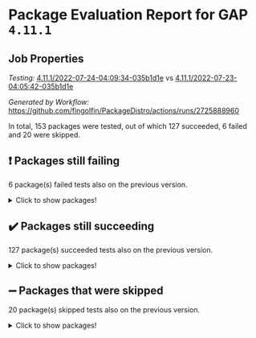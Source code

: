 # Package Evaluation Report for GAP `4.11.1`

## Job Properties

*Testing:* [4.11.1/2022-07-24-04:09:34-035b1d1e](https://github.com/fingolfin/PackageDistro/blob/data/reports/4.11.1/2022-07-24-04:09:34-035b1d1e) vs [4.11.1/2022-07-23-04:05:42-035b1d1e](https://github.com/fingolfin/PackageDistro/blob/data/reports/4.11.1/2022-07-23-04:05:42-035b1d1e)

*Generated by Workflow:* https://github.com/fingolfin/PackageDistro/actions/runs/2725888960

In total, 153 packages were tested, out of which 127 succeeded, 6 failed and 20 were skipped.

## :exclamation: Packages still failing

6 package(s) failed tests also on the previous version.
<details><summary>Click to show packages!</summary>

- fining 1.4.1 [(failure)](https://github.com/fingolfin/PackageDistro/runs/7485291265?check_suite_focus=true)
- francy 1.2.4 [(failure)](https://github.com/fingolfin/PackageDistro/runs/7485291458?check_suite_focus=true)
- hap 1.44 [(failure)](https://github.com/fingolfin/PackageDistro/runs/7485291760?check_suite_focus=true)
- packagemanager 1.2 [(failure)](https://github.com/fingolfin/PackageDistro/runs/7485292671?check_suite_focus=true)
- recog 1.3.2 [(failure)](https://github.com/fingolfin/PackageDistro/runs/7485292832?check_suite_focus=true)
- semigroups 4.0.0 [(failure)](https://github.com/fingolfin/PackageDistro/runs/7485292901?check_suite_focus=true)
</details>

## :heavy_check_mark: Packages still succeeding

127 package(s) succeeded tests also on the previous version.
<details><summary>Click to show packages!</summary>

- ace 5.4 [(success)](https://github.com/fingolfin/PackageDistro/runs/7485290280?check_suite_focus=true)
- aclib 1.3.2 [(success)](https://github.com/fingolfin/PackageDistro/runs/7485290312?check_suite_focus=true)
- agt 0.2 [(success)](https://github.com/fingolfin/PackageDistro/runs/7485290332?check_suite_focus=true)
- alnuth 3.2.1 [(success)](https://github.com/fingolfin/PackageDistro/runs/7485290350?check_suite_focus=true)
- anupq 3.2.6 [(success)](https://github.com/fingolfin/PackageDistro/runs/7485290385?check_suite_focus=true)
- atlasrep 2.1.2 [(success)](https://github.com/fingolfin/PackageDistro/runs/7485290405?check_suite_focus=true)
- autodoc 2022.07.10 [(success)](https://github.com/fingolfin/PackageDistro/runs/7485290426?check_suite_focus=true)
- automata 1.15 [(success)](https://github.com/fingolfin/PackageDistro/runs/7485290446?check_suite_focus=true)
- automgrp 1.3.2 [(success)](https://github.com/fingolfin/PackageDistro/runs/7485290462?check_suite_focus=true)
- autpgrp 1.10.2 [(success)](https://github.com/fingolfin/PackageDistro/runs/7485290480?check_suite_focus=true)
- cap 2022.06-05 [(success)](https://github.com/fingolfin/PackageDistro/runs/7485290518?check_suite_focus=true)
- caratinterface 2.3.3 [(success)](https://github.com/fingolfin/PackageDistro/runs/7485290534?check_suite_focus=true)
- cddinterface 2020.06.24 [(success)](https://github.com/fingolfin/PackageDistro/runs/7485290552?check_suite_focus=true)
- circle 1.6.5 [(success)](https://github.com/fingolfin/PackageDistro/runs/7485290567?check_suite_focus=true)
- classicpres 1.22 [(success)](https://github.com/fingolfin/PackageDistro/runs/7485290587?check_suite_focus=true)
- cohomolo 1.6.10 [(success)](https://github.com/fingolfin/PackageDistro/runs/7485290610?check_suite_focus=true)
- congruence 1.2.4 [(success)](https://github.com/fingolfin/PackageDistro/runs/7485290624?check_suite_focus=true)
- corelg 1.56 [(success)](https://github.com/fingolfin/PackageDistro/runs/7485290643?check_suite_focus=true)
- crime 1.6 [(success)](https://github.com/fingolfin/PackageDistro/runs/7485290662?check_suite_focus=true)
- crisp 1.4.5 [(success)](https://github.com/fingolfin/PackageDistro/runs/7485290677?check_suite_focus=true)
- crypting 0.10 [(success)](https://github.com/fingolfin/PackageDistro/runs/7485290691?check_suite_focus=true)
- cryst 4.1.24 [(success)](https://github.com/fingolfin/PackageDistro/runs/7485290703?check_suite_focus=true)
- crystcat 1.1.9 [(success)](https://github.com/fingolfin/PackageDistro/runs/7485290718?check_suite_focus=true)
- ctbllib 1.3.4 [(success)](https://github.com/fingolfin/PackageDistro/runs/7485290736?check_suite_focus=true)
- cubefree 1.19 [(success)](https://github.com/fingolfin/PackageDistro/runs/7485290767?check_suite_focus=true)
- curlinterface 2.2.2 [(success)](https://github.com/fingolfin/PackageDistro/runs/7485290790?check_suite_focus=true)
- cvec 2.7.5 [(success)](https://github.com/fingolfin/PackageDistro/runs/7485290827?check_suite_focus=true)
- datastructures 0.2.7 [(success)](https://github.com/fingolfin/PackageDistro/runs/7485290859?check_suite_focus=true)
- deepthought 1.0.5 [(success)](https://github.com/fingolfin/PackageDistro/runs/7485290897?check_suite_focus=true)
- design 1.7 [(success)](https://github.com/fingolfin/PackageDistro/runs/7485290956?check_suite_focus=true)
- difsets 2.3.1 [(success)](https://github.com/fingolfin/PackageDistro/runs/7485290994?check_suite_focus=true)
- digraphs 1.5.3 [(success)](https://github.com/fingolfin/PackageDistro/runs/7485291019?check_suite_focus=true)
- edim 1.3.5 [(success)](https://github.com/fingolfin/PackageDistro/runs/7485291058?check_suite_focus=true)
- example 4.3.1 [(success)](https://github.com/fingolfin/PackageDistro/runs/7485291100?check_suite_focus=true)
- factint 1.6.3 [(success)](https://github.com/fingolfin/PackageDistro/runs/7485291150?check_suite_focus=true)
- ferret 1.0.8 [(success)](https://github.com/fingolfin/PackageDistro/runs/7485291199?check_suite_focus=true)
- fga 1.4.0 [(success)](https://github.com/fingolfin/PackageDistro/runs/7485291231?check_suite_focus=true)
- float 1.0.3 [(success)](https://github.com/fingolfin/PackageDistro/runs/7485291305?check_suite_focus=true)
- format 1.4.3 [(success)](https://github.com/fingolfin/PackageDistro/runs/7485291350?check_suite_focus=true)
- forms 1.2.8 [(success)](https://github.com/fingolfin/PackageDistro/runs/7485291381?check_suite_focus=true)
- fplsa 1.2.5 [(success)](https://github.com/fingolfin/PackageDistro/runs/7485291413?check_suite_focus=true)
- fr 2.4.8 [(success)](https://github.com/fingolfin/PackageDistro/runs/7485291441?check_suite_focus=true)
- fwtree 1.3 [(success)](https://github.com/fingolfin/PackageDistro/runs/7485291494?check_suite_focus=true)
- gbnp 1.0.5 [(success)](https://github.com/fingolfin/PackageDistro/runs/7485291524?check_suite_focus=true)
- generalizedmorphismsforcap 2022.05-01 [(success)](https://github.com/fingolfin/PackageDistro/runs/7485291573?check_suite_focus=true)
- genss 1.6.6 [(success)](https://github.com/fingolfin/PackageDistro/runs/7485291597?check_suite_focus=true)
- gradedringforhomalg 2022.06-01 [(success)](https://github.com/fingolfin/PackageDistro/runs/7485291631?check_suite_focus=true)
- grape 4.8.5 [(success)](https://github.com/fingolfin/PackageDistro/runs/7485291653?check_suite_focus=true)
- groupoids 1.69 [(success)](https://github.com/fingolfin/PackageDistro/runs/7485291676?check_suite_focus=true)
- grpconst 2.6.2 [(success)](https://github.com/fingolfin/PackageDistro/runs/7485291697?check_suite_focus=true)
- guarana 0.96.3 [(success)](https://github.com/fingolfin/PackageDistro/runs/7485291724?check_suite_focus=true)
- guava 3.16 [(success)](https://github.com/fingolfin/PackageDistro/runs/7485291742?check_suite_focus=true)
- hapcryst 0.1.14 [(success)](https://github.com/fingolfin/PackageDistro/runs/7485291792?check_suite_focus=true)
- hecke 1.5.3 [(success)](https://github.com/fingolfin/PackageDistro/runs/7485291811?check_suite_focus=true)
- help 3.5 [(success)](https://github.com/fingolfin/PackageDistro/runs/7485291842?check_suite_focus=true)
- idrel 2.44 [(success)](https://github.com/fingolfin/PackageDistro/runs/7485291871?check_suite_focus=true)
- images 1.3.1 [(success)](https://github.com/fingolfin/PackageDistro/runs/7485291908?check_suite_focus=true)
- intpic 0.3.0 [(success)](https://github.com/fingolfin/PackageDistro/runs/7485291956?check_suite_focus=true)
- io 4.7.2 [(success)](https://github.com/fingolfin/PackageDistro/runs/7485291983?check_suite_focus=true)
- irredsol 1.4.3 [(success)](https://github.com/fingolfin/PackageDistro/runs/7485292019?check_suite_focus=true)
- json 2.1.0 [(success)](https://github.com/fingolfin/PackageDistro/runs/7485292045?check_suite_focus=true)
- jupyterkernel 1.4.1 [(success)](https://github.com/fingolfin/PackageDistro/runs/7485292079?check_suite_focus=true)
- jupyterviz 1.5.1 [(success)](https://github.com/fingolfin/PackageDistro/runs/7485292099?check_suite_focus=true)
- kan 1.34 [(success)](https://github.com/fingolfin/PackageDistro/runs/7485292125?check_suite_focus=true)
- kbmag 1.5.9 [(success)](https://github.com/fingolfin/PackageDistro/runs/7485292149?check_suite_focus=true)
- laguna 3.9.5 [(success)](https://github.com/fingolfin/PackageDistro/runs/7485292176?check_suite_focus=true)
- liealgdb 2.2.1 [(success)](https://github.com/fingolfin/PackageDistro/runs/7485292200?check_suite_focus=true)
- liepring 2.6 [(success)](https://github.com/fingolfin/PackageDistro/runs/7485292226?check_suite_focus=true)
- liering 2.4.2 [(success)](https://github.com/fingolfin/PackageDistro/runs/7485292249?check_suite_focus=true)
- linearalgebraforcap 2022.06-03 [(success)](https://github.com/fingolfin/PackageDistro/runs/7485292278?check_suite_focus=true)
- loops 3.4.1 [(success)](https://github.com/fingolfin/PackageDistro/runs/7485292306?check_suite_focus=true)
- lpres 1.0.3 [(success)](https://github.com/fingolfin/PackageDistro/runs/7485292341?check_suite_focus=true)
- majoranaalgebras 1.4 [(success)](https://github.com/fingolfin/PackageDistro/runs/7485292372?check_suite_focus=true)
- mapclass 1.4.5 [(success)](https://github.com/fingolfin/PackageDistro/runs/7485292392?check_suite_focus=true)
- matgrp 0.64 [(success)](https://github.com/fingolfin/PackageDistro/runs/7485292409?check_suite_focus=true)
- modisom 2.5.2 [(success)](https://github.com/fingolfin/PackageDistro/runs/7485292433?check_suite_focus=true)
- modulepresentationsforcap 2022.05-03 [(success)](https://github.com/fingolfin/PackageDistro/runs/7485292476?check_suite_focus=true)
- monoidalcategories 2022.06-07 [(success)](https://github.com/fingolfin/PackageDistro/runs/7485292503?check_suite_focus=true)
- nconvex 2020.11-04 [(success)](https://github.com/fingolfin/PackageDistro/runs/7485292530?check_suite_focus=true)
- nilmat 1.4.1 [(success)](https://github.com/fingolfin/PackageDistro/runs/7485292551?check_suite_focus=true)
- nock 1.5 [(success)](https://github.com/fingolfin/PackageDistro/runs/7485292575?check_suite_focus=true)
- normalizinterface 1.3.3 [(success)](https://github.com/fingolfin/PackageDistro/runs/7485292595?check_suite_focus=true)
- nq 2.5.8 [(success)](https://github.com/fingolfin/PackageDistro/runs/7485292614?check_suite_focus=true)
- numericalsgps 1.3.0 [(success)](https://github.com/fingolfin/PackageDistro/runs/7485292628?check_suite_focus=true)
- openmath 11.5.1 [(success)](https://github.com/fingolfin/PackageDistro/runs/7485292647?check_suite_focus=true)
- orb 4.8.4 [(success)](https://github.com/fingolfin/PackageDistro/runs/7485292660?check_suite_focus=true)
- patternclass 2.4.2 [(success)](https://github.com/fingolfin/PackageDistro/runs/7485292681?check_suite_focus=true)
- permut 2.0.4 [(success)](https://github.com/fingolfin/PackageDistro/runs/7485292693?check_suite_focus=true)
- polenta 1.3.10 [(success)](https://github.com/fingolfin/PackageDistro/runs/7485292706?check_suite_focus=true)
- polymaking 0.8.6 [(success)](https://github.com/fingolfin/PackageDistro/runs/7485292715?check_suite_focus=true)
- primgrp 3.4.2 [(success)](https://github.com/fingolfin/PackageDistro/runs/7485292727?check_suite_focus=true)
- profiling 2.5.0 [(success)](https://github.com/fingolfin/PackageDistro/runs/7485292741?check_suite_focus=true)
- qpa 1.33 [(success)](https://github.com/fingolfin/PackageDistro/runs/7485292753?check_suite_focus=true)
- quagroup 1.8.3 [(success)](https://github.com/fingolfin/PackageDistro/runs/7485292775?check_suite_focus=true)
- radiroot 2.9 [(success)](https://github.com/fingolfin/PackageDistro/runs/7485292792?check_suite_focus=true)
- rcwa 4.6.4 [(success)](https://github.com/fingolfin/PackageDistro/runs/7485292806?check_suite_focus=true)
- rds 1.8 [(success)](https://github.com/fingolfin/PackageDistro/runs/7485292820?check_suite_focus=true)
- repndecomp 1.2.1 [(success)](https://github.com/fingolfin/PackageDistro/runs/7485292848?check_suite_focus=true)
- repsn 3.1.0 [(success)](https://github.com/fingolfin/PackageDistro/runs/7485292863?check_suite_focus=true)
- resclasses 4.7.2 [(success)](https://github.com/fingolfin/PackageDistro/runs/7485292880?check_suite_focus=true)
- scscp 2.3.1 [(success)](https://github.com/fingolfin/PackageDistro/runs/7485292888?check_suite_focus=true)
- sglppow 2.2 [(success)](https://github.com/fingolfin/PackageDistro/runs/7485292920?check_suite_focus=true)
- sgpviz 0.999.5 [(success)](https://github.com/fingolfin/PackageDistro/runs/7485292933?check_suite_focus=true)
- simpcomp 2.1.14 [(success)](https://github.com/fingolfin/PackageDistro/runs/7485292948?check_suite_focus=true)
- singular 2020.12.18 [(success)](https://github.com/fingolfin/PackageDistro/runs/7485292972?check_suite_focus=true)
- sla 1.5.3 [(success)](https://github.com/fingolfin/PackageDistro/runs/7485292991?check_suite_focus=true)
- smallgrp 1.5 [(success)](https://github.com/fingolfin/PackageDistro/runs/7485293032?check_suite_focus=true)
- smallsemi 0.6.13 [(success)](https://github.com/fingolfin/PackageDistro/runs/7485293065?check_suite_focus=true)
- sonata 2.9.4 [(success)](https://github.com/fingolfin/PackageDistro/runs/7485293106?check_suite_focus=true)
- sophus 1.25 [(success)](https://github.com/fingolfin/PackageDistro/runs/7485293143?check_suite_focus=true)
- spinsym 1.5.2 [(success)](https://github.com/fingolfin/PackageDistro/runs/7485293174?check_suite_focus=true)
- symbcompcc 1.3.2 [(success)](https://github.com/fingolfin/PackageDistro/runs/7485293217?check_suite_focus=true)
- thelma 1.3 [(success)](https://github.com/fingolfin/PackageDistro/runs/7485293263?check_suite_focus=true)
- tomlib 1.2.9 [(success)](https://github.com/fingolfin/PackageDistro/runs/7485293320?check_suite_focus=true)
- toric 1.9.5 [(success)](https://github.com/fingolfin/PackageDistro/runs/7485293367?check_suite_focus=true)
- transgrp 3.6.2 [(success)](https://github.com/fingolfin/PackageDistro/runs/7485293415?check_suite_focus=true)
- ugaly 4.0.2 [(success)](https://github.com/fingolfin/PackageDistro/runs/7485293454?check_suite_focus=true)
- unipot 1.5 [(success)](https://github.com/fingolfin/PackageDistro/runs/7485293499?check_suite_focus=true)
- unitlib 4.1.0 [(success)](https://github.com/fingolfin/PackageDistro/runs/7485293560?check_suite_focus=true)
- utils 0.74 [(success)](https://github.com/fingolfin/PackageDistro/runs/7485293598?check_suite_focus=true)
- uuid 0.7 [(success)](https://github.com/fingolfin/PackageDistro/runs/7485293632?check_suite_focus=true)
- walrus 0.9991 [(success)](https://github.com/fingolfin/PackageDistro/runs/7485293664?check_suite_focus=true)
- wedderga 4.10.2 [(success)](https://github.com/fingolfin/PackageDistro/runs/7485293696?check_suite_focus=true)
- xmod 2.88 [(success)](https://github.com/fingolfin/PackageDistro/runs/7485293723?check_suite_focus=true)
- xmodalg 1.22 [(success)](https://github.com/fingolfin/PackageDistro/runs/7485293739?check_suite_focus=true)
- yangbaxter 0.10.0 [(success)](https://github.com/fingolfin/PackageDistro/runs/7485293762?check_suite_focus=true)
- zeromqinterface 0.13 [(success)](https://github.com/fingolfin/PackageDistro/runs/7485293785?check_suite_focus=true)
</details>

## :heavy_minus_sign: Packages that were skipped

20 package(s) skipped tests also on the previous version.
<details><summary>Click to show packages!</summary>

- 4ti2interface 2022.03-01 [(skipped)](https://github.com/fingolfin/PackageDistro/runs/7485246677?check_suite_focus=true)
- browse 1.8.14 [(skipped)](https://github.com/fingolfin/PackageDistro/runs/7485246677?check_suite_focus=true)
- examplesforhomalg 2022.03-01 [(skipped)](https://github.com/fingolfin/PackageDistro/runs/7485246677?check_suite_focus=true)
- gapdoc 1.6.5 [(skipped)](https://github.com/fingolfin/PackageDistro/runs/7485246677?check_suite_focus=true)
- gauss 2022.03-01 [(skipped)](https://github.com/fingolfin/PackageDistro/runs/7485246677?check_suite_focus=true)
- gaussforhomalg 2022.03-01 [(skipped)](https://github.com/fingolfin/PackageDistro/runs/7485246677?check_suite_focus=true)
- gradedmodules 2022.03-01 [(skipped)](https://github.com/fingolfin/PackageDistro/runs/7485246677?check_suite_focus=true)
- homalg 2022.03-01 [(skipped)](https://github.com/fingolfin/PackageDistro/runs/7485246677?check_suite_focus=true)
- homalgtocas 2022.03-01 [(skipped)](https://github.com/fingolfin/PackageDistro/runs/7485246677?check_suite_focus=true)
- io_forhomalg 2022.03-01 [(skipped)](https://github.com/fingolfin/PackageDistro/runs/7485246677?check_suite_focus=true)
- itc 1.5.1 [(skipped)](https://github.com/fingolfin/PackageDistro/runs/7485246677?check_suite_focus=true)
- localizeringforhomalg 2022.03-01 [(skipped)](https://github.com/fingolfin/PackageDistro/runs/7485246677?check_suite_focus=true)
- matricesforhomalg 2022.06-01 [(skipped)](https://github.com/fingolfin/PackageDistro/runs/7485246677?check_suite_focus=true)
- modules 2022.03-01 [(skipped)](https://github.com/fingolfin/PackageDistro/runs/7485246677?check_suite_focus=true)
- polycyclic 2.16 [(skipped)](https://github.com/fingolfin/PackageDistro/runs/7485246677?check_suite_focus=true)
- ringsforhomalg 2022.04-01 [(skipped)](https://github.com/fingolfin/PackageDistro/runs/7485246677?check_suite_focus=true)
- sco 2022.03-01 [(skipped)](https://github.com/fingolfin/PackageDistro/runs/7485246677?check_suite_focus=true)
- toolsforhomalg 2022.05-01 [(skipped)](https://github.com/fingolfin/PackageDistro/runs/7485246677?check_suite_focus=true)
- toricvarieties 2022.03.23 [(skipped)](https://github.com/fingolfin/PackageDistro/runs/7485246677?check_suite_focus=true)
- xgap 4.31 [(skipped)](https://github.com/fingolfin/PackageDistro/runs/7485246677?check_suite_focus=true)
</details>

